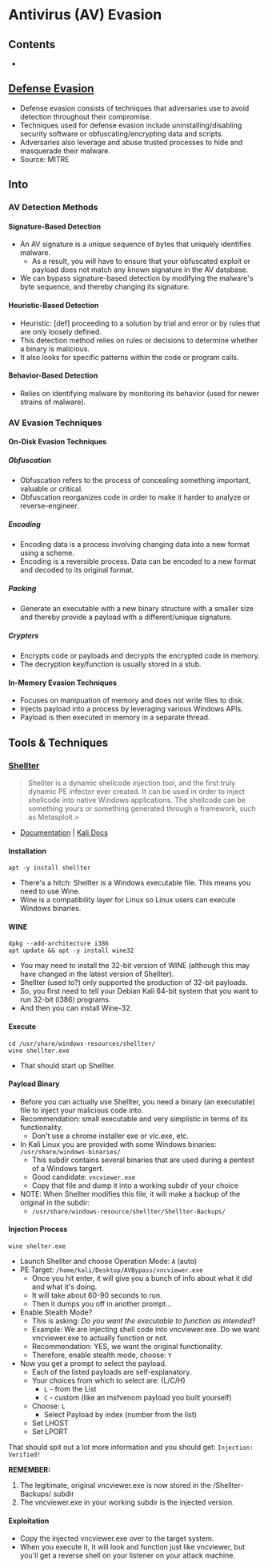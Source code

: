 # Antivirus (AV) Evasion

## Contents
- [](#)

## [Defense Evasion](https://attack.mitre.org/tactics/TA0005/)
- Defense evasion consists of techniques that adversaries use to avoid detection throughout their compromise.
- Techniques used for defense evasion include uninstalling/disabling security software or obfuscating/encrypting data and scripts.
- Adversaries also leverage and abuse trusted processes to hide and masquerade their malware.
- Source: MITRE

## Into

### AV Detection Methods

#### Signature-Based Detection
- An AV signature is a unique sequence of bytes that uniquely identifies malware.
  - As a result, you will have to ensure that your obfuscated exploit or payload does not match any known signature in the AV database.
- We can bypass signature-based detection by modifying the malware's byte sequence, and thereby changing its signature.

#### Heuristic-Based Detection
- Heuristic: [def] proceeding to a solution by trial and error or by rules that are only loosely defined.
- This detection method relies on rules or decisions to determine whether a binary is malicious.
- It also looks for specific patterns within the code or program calls.

#### Behavior-Based Detection
- Relies on identifying malware by monitoring its behavior (used for newer strains of malware).

### AV Evasion Techniques

#### On-Disk Evasion Techniques

##### Obfuscation
- Obfuscation refers to the process of concealing something important, valuable or critical.
- Obfuscation reorganizes code in order to make it harder to analyze or reverse-engineer.

##### Encoding
- Encoding data is a process involving changing data into a new format using a scheme.
- Encoding is a reversible process. Data can be encoded to a new format and decoded to its original format.

##### Packing
- Generate an executable with a new binary structure with a smaller size and thereby provide a payload with a different/unique signature.

##### Crypters
- Encrypts code or payloads and decrypts the encrypted code in memory.
- The decryption key/function is usually stored in a stub. 

#### In-Memory Evasion Techniques
- Focuses on manipuation of memory and does not write files to disk.
- Injects payload into a process by leveraging various Windows APIs.
- Payload is then executed in memory in a separate thread. 

## Tools & Techniques

### [Shellter](https://www.shellterproject.com/)
> Shellter is a dynamic shellcode injection tool, and the first truly dynamic PE infector ever created. It can be used in order to inject shellcode into native Windows applications. The shellcode can be something yours or something generated through a framework, such as Metasploit.> 

- [Documentation](https://www.shellterproject.com/Downloads/Shellter/Readme.txt) | [Kali Docs](https://www.kali.org/tools/shellter/)

#### Installation 
```
apt -y install shellter
```
- There's a hitch: Shellter is a Windows executable file. This means you need to use Wine.
- Wine is a compatibility layer for Linux so Linux users can execute Windows binaries. 

#### WINE
```
dpkg --add-architecture i386
apt update && apt -y install wine32

```
- You may need to install the 32-bit version of WINE (although this may have changed in the latest version of Shellter).
- Shellter (used to?) only supported the production of 32-bit payloads.
- So, you first need to tell your Debian Kali 64-bit system that you want to run 32-bit (i386) programs.
- And then you can install Wine-32.

#### Execute
```
cd /usr/share/windows-resources/shellter/
wine shellter.exe
```
- That should start up Shellter.

#### Payload Binary
- Before you can actually use Shellter, you need a binary (an executable) file to inject your malicious code into.
- Recommendation: small executable and very simplistic in terms of its functionality.
  - Don't use a chrome installer exe or vlc.exe, etc.
- In Kali Linux you are provided with some Windows binaries: `/usr/share/windows-binaries/`
  - This subdir contains several binaries that are used  during a pentest of a Windows targert.
  - Good candidate: `vncviewer.exe`
  - Copy that file and dump it into a working subdir of your choice
- NOTE: When Shellter modifies this file, it will make a backup of the original in the subdir:
  - `/usr/share/windows-resource/shellter/Shellter-Backups/`
 
#### Injection Process
```
wine shelter.exe
```
- Launch Shellter and choose Operation Mode: `A` (auto)
- PE Target: `/home/kali/Desktop/AVBypass/vncviewer.exe`
  - Once you hit enter, it will give you a bunch of info about what it did and what it's doing.
  - It will take about 60-90 seconds to run.
  - Then it dumps you off in another prompt...
- Enable Stealth Mode?
  - This is asking: _Do you want the executable to function as intended_?
  - Example: We are injecting shell code into vncviewer.exe. Do we want vncviewer.exe to actually function or not.
  - Recommendation: YES, we want the original functionality.
  - Therefore, enable stealth mode, choose: `Y`
- Now you get a prompt to select the payload.
  - Each of the listed payloads are self-explanatory.
  - Your choices from which to select are:  (L/C/H)
    - `L` - from the List
    - `C` - custom (like an msfvenom payload you built yourself)
  - Choose: `L`
    - Select Payload by index (number from the list)
  - Set LHOST
  - Set LPORT
 
That should spit out a lot more information and you should get: `Injection: Verified!`

**REMEMBER:**
1. The legitimate, original vncviewer.exe is now stored in the /Shellter-Backups/ subdir
2. The vncviewer.exe in your working subdir is the injected version.

#### Exploitation
- Copy the injected vncviewer.exe over to the target system.
- When you execute it, it will look and function just like vncviewer, but you'll get a reverse shell on your listener on your attack machine. 
  
